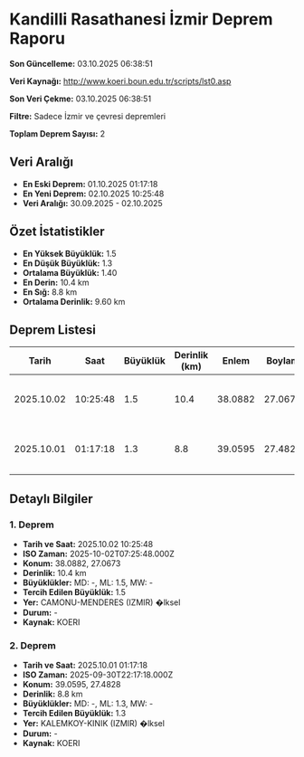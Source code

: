 # Kandilli Rasathanesi İzmir Deprem Raporu

**Son Güncelleme:** 03.10.2025 06:38:51

**Veri Kaynağı:** http://www.koeri.boun.edu.tr/scripts/lst0.asp

**Son Veri Çekme:** 03.10.2025 06:38:51

**Filtre:** Sadece İzmir ve çevresi depremleri

**Toplam Deprem Sayısı:** 2

## Veri Aralığı

- **En Eski Deprem:** 01.10.2025 01:17:18
- **En Yeni Deprem:** 02.10.2025 10:25:48
- **Veri Aralığı:** 30.09.2025 - 02.10.2025

## Özet İstatistikler

- **En Yüksek Büyüklük:** 1.5
- **En Düşük Büyüklük:** 1.3
- **Ortalama Büyüklük:** 1.40
- **En Derin:** 10.4 km
- **En Sığ:** 8.8 km
- **Ortalama Derinlik:** 9.60 km

## Deprem Listesi

| Tarih | Saat | Büyüklük | Derinlik (km) | Enlem | Boylam | Konum | Durum |
|-------|------|----------|---------------|-------|--------|-------|-------|
| 2025.10.02 | 10:25:48 | 1.5 | 10.4 | 38.0882 | 27.0673 | CAMONU-MENDERES (IZMIR) �lksel | - |
| 2025.10.01 | 01:17:18 | 1.3 | 8.8 | 39.0595 | 27.4828 | KALEMKOY-KINIK (IZMIR) �lksel | - |

## Detaylı Bilgiler

### 1. Deprem

- **Tarih ve Saat:** 2025.10.02 10:25:48
- **ISO Zaman:** 2025-10-02T07:25:48.000Z
- **Konum:** 38.0882, 27.0673
- **Derinlik:** 10.4 km
- **Büyüklükler:** MD: -, ML: 1.5, MW: -
- **Tercih Edilen Büyüklük:** 1.5
- **Yer:** CAMONU-MENDERES (IZMIR) �lksel
- **Durum:** -
- **Kaynak:** KOERI

### 2. Deprem

- **Tarih ve Saat:** 2025.10.01 01:17:18
- **ISO Zaman:** 2025-09-30T22:17:18.000Z
- **Konum:** 39.0595, 27.4828
- **Derinlik:** 8.8 km
- **Büyüklükler:** MD: -, ML: 1.3, MW: -
- **Tercih Edilen Büyüklük:** 1.3
- **Yer:** KALEMKOY-KINIK (IZMIR) �lksel
- **Durum:** -
- **Kaynak:** KOERI


